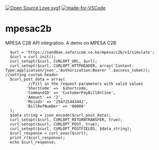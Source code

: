 [![Open Source Love svg1](https://badges.frapsoft.com/os/v1/open-source.svg?v=103)](https://github.com/ellerbrock/open-source-badges/) [![made-for-VSCode](https://img.shields.io/badge/Made%20for-VSCode-1f425f.svg)](https://code.visualstudio.com/) 
# mpesac2b
MPESA C2B API integration. A demo on MPESA C2B

```
  $url = 'https://sandbox.safaricom.co.ke/mpesa/c2b/v1/simulate';
  $curl = curl_init();
  curl_setopt($curl, CURLOPT_URL, $url);
  curl_setopt($curl, CURLOPT_HTTPHEADER, array('Content-Type:application/json','Authorization:Bearer '.$access_token)); //setting custom header
  $curl_post_data = array(
          //Fill in the request parameters with valid values
         'ShortCode' =>  $shortcode,
         'CommandID' => 'CustomerPayBillOnline',
         'Amount' => '2',
         'Msisdn' => '254725443442',
         'BillRefNumber' => '00000'
  );
  $data_string = json_encode($curl_post_data);
  curl_setopt($curl, CURLOPT_RETURNTRANSFER, true);
  curl_setopt($curl, CURLOPT_POST, true);
  curl_setopt($curl, CURLOPT_POSTFIELDS, $data_string);
  $curl_response = curl_exec($curl);
  print_r($curl_response);
  echo $curl_response;
  ```
